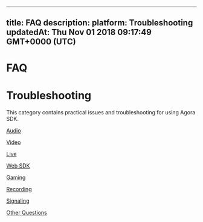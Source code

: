 
---
title: FAQ
description: 
platform: Troubleshooting
updatedAt: Thu Nov 01 2018 09:17:49 GMT+0000 (UTC)
---
# FAQ
# Troubleshooting
This category contains practical issues and troubleshooting for using Agora SDK.

 [Audio](../../en/Agora%20Platform/audio_related_faq.md)

 [Video](../../en/Agora%20Platform/video_related_faq.md)

 [Live](../../en/Agora%20Platform/live_related_faq.md)

 [Web SDK](../../en/Agora%20Platform/websdk_related_faq.md)

 [Gaming](../../en/Agora%20Platform/gaming_related_faq.md)

 [Recording](../../en/Agora%20Platform/recording_related_faq.md)

 [Signaling](../../en/Agora%20Platform/signaling_related_faq.md)

 [Other Questions](../../en/Agora%20Platform/other_related_faq.md)
 
